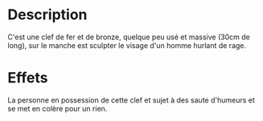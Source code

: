 # Description
C'est une clef de fer et de bronze, quelque peu usé et massive (30cm de long), sur le manche est sculpter le visage d'un homme hurlant de rage.
# Effets
La personne en possession de cette clef et sujet à des saute d'humeurs et se met en colère pour un rien.